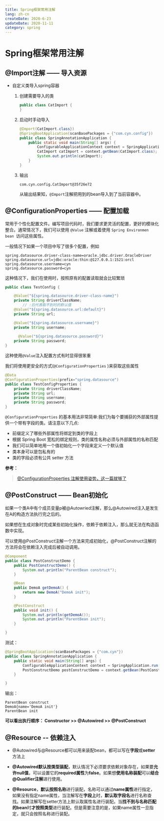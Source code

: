 ```yaml
---
title: Spring框架常用注解
lang: zh-cn
createDate: 2020-6-23
updateDate: 2020-11-11
category: spring
---
```


# Spring框架常用注解

## @Import注解 —— 导入资源

- 自定义类导入spring容器

  1. 创建需要导入的类

     ```java
     public class CatImport {
     }
     ```

  2. 启动时手动导入

     ```java
     @Import(CatImport.class})
     @SpringBootApplication(scanBasePackages = {"com.cyn.config"})
     public class SpringAnnotationApplication {
         public static void main(String[] args) {
             ConfigurableApplicationContext context = SpringApplication.run(SpringAnnotationApplication.class, args);
             CatImport catImport = context.getBean(CatImport.class);
             System.out.println(catImport);
         }
     }
     ```

  3. 输出

     ```properties
     com.cyn.config.CatImport@35f26e72
     ```

     从输出结果知，`@Import`注解把用到的bean导入到了当前容器中。

## @ConfigurationProperties —— 配置加载

常用于个性化配置文件。编写项目代码时，我们要求更灵活的配置，更好的模块化整合。通常情况下，我们可以使用 `@Value` 注解或着使用 `Spring Environmen bean `访问这些属性。

一般情况下如果一个项目中写了很多个配置，例如

~~~properties
spring.datasource.driver-class-name=oracle.jdbc.driver.OracleDriver
spring.datasource.url=jdbc:oracle:thin:@127.0.0.1:1521:orcl
spring.datasource.username=cyn
spring.datasource.password=cyn
~~~

这种情况下，我们在使用时，按照原有的配置读取就会比较繁琐

~~~java
public class TestConfig {

    @Value("${spring.datasource.driver-class-name}")
    private String driverClassName;
		// :后代表取不到时的默认值
    @Value("${spring.datasource.url:default}")
    private String url;

    @Value("${spring.datasource.username}")
    private String username;
  
 	  @Value("${spring.datasource.password}")
    private String password;
}
~~~

这种使用`@Value`注入配置方式有时显得很笨重

我们将使用更安全的方式(`@ConfigurationProperties` )来获取这些属性

~~~java
@Data
@ConfigurationProperties(prefix="spring.datasource")
public class TestConfigProperties {
    private String driverClassName;
    private String url;
    private String username;
    private String password;
}
~~~

`@ConfigurationProperties` 的基本用法非常简单:我们为每个要捕获的外部属性提供一个带有字段的类。请注意以下几点:

- 前缀定义了哪些外部属性将绑定到类的字段上
- 根据 Spring Boot 宽松的绑定规则，类的属性名称必须与外部属性的名称匹配
- 我们可以简单地用一个值初始化一个字段来定义一个默认值
- 类本身可以是包私有的
- 类的字段必须有公共 setter 方法

**参考：**

> [@ConfigurationProperties 注解使用姿势，这一篇就够了](https://www.cnblogs.com/FraserYu/p/11261916.html)

## @PostConstruct  —— Bean初始化

如果一个类A中有个成员变量p被@Autowried注解，那么@Autowired注入是发生在A的构造方法执行完之后的。

如果想在生成对象时完成某些初始化操作，依赖于依赖注入，那么就无法在构造函数中实现。

可以使用@PostConstruct注解一个方法来完成初始化，@PostConstruct注解的方法将会在依赖注入完成后被自动调用。

```java
@Component
public class PostConstructDemo {
    public PostConstructDemo() {
        System.out.println("ParentBean construct");
    }

    @Bean
    public DemoA getDemoA() {
        return new DemoA("DemoA init");
    }

    @PostConstruct
    public void init() {
        System.out.println(getDemoA());
        System.out.println("ParentBean init");
    }

}
```

测试：

```java
@SpringBootApplication(scanBasePackages = {"com.cyn"})
public class SpringAnnotationApplication {
    public static void main(String[] args) {
        ConfigurableApplicationContext context = SpringApplication.run(SpringAnnotationApplication.class, args);
        PostConstructDemo postConstructDemo = context.getBean(PostConstructDemo.class);
    }

}
```

输出：

```properties
ParentBean construct
DemoA{name='DemoA init'}
ParentBean init
```

**可以看出执行顺序： Constructor >> @Autowired >> @PostConstruct**

## @Resource -- 依赖注入

* @Autowired与@Resource都可以用来装配bean，都可以写在**字段**或**setter**方法上

* **@Autowired默认按类型装配**，默认情况下必须要求依赖对象存在，如果要**允许null值**，可以设置它的**required属性**为**false**。如果想**使用名称装配**可以**结合@Qualifier注解**进行使用。

* **@Resource**，**默认按照名称**进行装配，名称可以通过**name属性**进行指定，如果没有指定name属性，当注解写在**字段上**时，**默认取字段名**进行名称查找。如果注解写在setter方法上默认取属性名进行装配。当**找不到与名称匹配的bean**时**才按照类型**进行装配。但是需要注意的是，如果name属性一旦指定，就只会按照名称进行装配。

